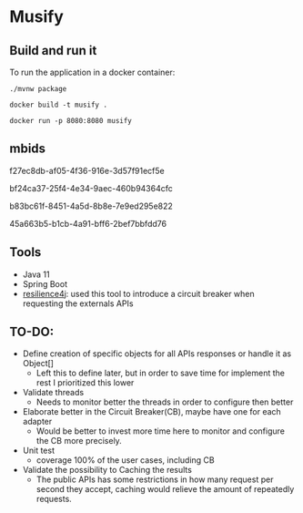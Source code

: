 # Musify

## Build and run it
To run the application in a docker container:

<code>./mvnw package</code>

<code>docker build -t musify .</code>

<code>docker run -p 8080:8080 musify</code>

</code>

## mbids
f27ec8db-af05-4f36-916e-3d57f91ecf5e

bf24ca37-25f4-4e34-9aec-460b94364cfc

b83bc61f-8451-4a5d-8b8e-7e9ed295e822

45a663b5-b1cb-4a91-bff6-2bef7bbfdd76


## Tools
- Java 11
- Spring Boot
- [resilience4j](https://resilience4j.readme.io/): used this tool to introduce a circuit breaker when requesting the externals APIs

## TO-DO:
- Define creation of specific objects for all APIs responses or handle it as Object[]
    - Left this to define later, but in order to save time for implement the rest I prioritized this lower   
- Validate threads
    - Needs to monitor better the threads in order to configure then better 
- Elaborate better in the Circuit Breaker(CB), maybe have one for each adapter
    - Would be better to invest more time here to monitor and configure the CB more precisely.
- Unit test
  - coverage 100% of the user cases, including CB
- Validate the possibility to Caching the results
  - The public APIs has some restrictions in how many request per second they accept, caching would relieve the amount of repeatedly requests.
